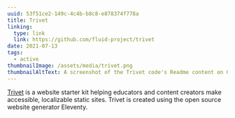 ```yaml
---
uuid: 53f51ce2-149c-4c4b-b8c8-e878374f778a
title: Trivet
linking:
  type: link
  link: https://github.com/fluid-project/trivet
date: 2021-07-13
tags:
  - active
thumbnailImage: /assets/media/trivet.png
thumbnailAltText: A screenshot of the Trivet code's Readme content on GitHub
---
```

[Trivet](https://github.com/fluid-project/trivet) is a website starter kit helping educators and content creators make
accessible, localizable static sites. Trivet is created using the open source website generator Eleventy.
